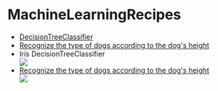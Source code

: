 # MachineLearningRecipes

<ul>
	<a href="https://github.com/LovelyEmma/MachineLearningRecipes/blob/master/DecicionTreeClassifier.ipynb"><li>DecisionTreeClassifier</li></a>
	<a href="https://github.com/LovelyEmma/MachineLearningRecipes/blob/master/dogs.ipynb"><li>Recognize the type of dogs according to the dog's height</li></a>
	<li>Iris DecisionTreeClassifier</li>
	<img src="https://github.com/LovelyEmma/MachineLearningRecipes/blob/master/img/DecisionTree.JPG">
	<a href="https://github.com/LovelyEmma/MachineLearningRecipes/blob/master/dogs.ipynb"><li>Recognize the type of dogs according to the dog's height</li></a>
	<img src="https://github.com/LovelyEmma/MachineLearningRecipes/blob/master/img/Dog.JPG">



</ul>



